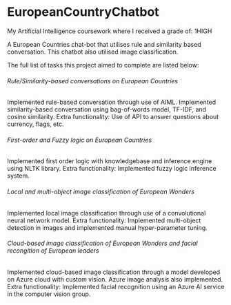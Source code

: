 # EuropeanCountryChatbot
My Artificial Intelligence coursework where I received a grade of: 1HIGH

A European Countries chat-bot that utilises rule and similarity based conversation.
This chatbot also utilised image classification.

The full list of tasks this project aimed to complete are listed below:

###### Rule/Similarity-based conversations on European Countries
Implemented rule-based conversation through use of AIML.
Implemented similarity-based conversation using bag-of-words model, TF-IDF, and cosine similarity.
Extra functionality: Use of API to answer questions about currency, flags, etc.

###### First-order and Fuzzy logic on European Countries
Implemented first order logic with knowledgebase and inference engine using NLTK library.
Extra functionality: Implemented fuzzy logic inference system.

###### Local and multi-object image classification of European Wonders
Implemented local image classification through use of a convolutional neural network model.
Extra functionality: Implemented multi-object detection in images and implemented manual hyper-parameter tuning.

###### Cloud-based image classification of European Wonders and facial recongition of European leaders
Implemented cloud-based image classification through a model developed on Azure cloud with custom vision. Azure image analysis also implemented.
Extra functionality: Implemented facial recognition using an Azure AI service in the computer vision group.


